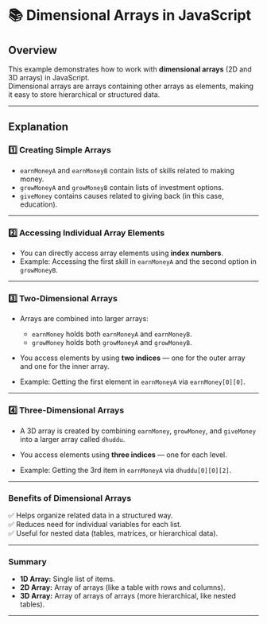 # 📚 Dimensional Arrays in JavaScript

## Overview
This example demonstrates how to work with **dimensional arrays** (2D and 3D arrays) in JavaScript.  
Dimensional arrays are arrays containing other arrays as elements, making it easy to store hierarchical or structured data.

---

## Explanation

### 1️⃣ Creating Simple Arrays
- `earnMoneyA` and `earnMoneyB` contain lists of skills related to making money.
- `growMoneyA` and `growMoneyB` contain lists of investment options.
- `giveMoney` contains causes related to giving back (in this case, education).

---

### 2️⃣ Accessing Individual Array Elements
- You can directly access array elements using **index numbers**.
- Example: Accessing the first skill in `earnMoneyA` and the second option in `growMoneyB`.

---

### 3️⃣ Two-Dimensional Arrays
- Arrays are combined into larger arrays: 
    - `earnMoney` holds both `earnMoneyA` and `earnMoneyB`.
    - `growMoney` holds both `growMoneyA` and `growMoneyB`.

- You access elements by using **two indices** — one for the outer array and one for the inner array.
- Example: Getting the first element in `earnMoneyA` via `earnMoney[0][0]`.

---

### 4️⃣ Three-Dimensional Arrays
- A 3D array is created by combining `earnMoney`, `growMoney`, and `giveMoney` into a larger array called `dhuddu`.

- You access elements using **three indices** — one for each level.
- Example: Getting the 3rd item in `earnMoneyA` via `dhuddu[0][0][2]`.

---

### Benefits of Dimensional Arrays
✅ Helps organize related data in a structured way.  
✅ Reduces need for individual variables for each list.  
✅ Useful for nested data (tables, matrices, or hierarchical data).  

---

### Summary
- **1D Array:** Single list of items.
- **2D Array:** Array of arrays (like a table with rows and columns).
- **3D Array:** Array of arrays of arrays (more hierarchical, like nested tables).

---
